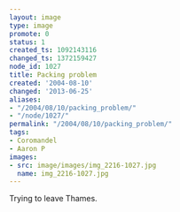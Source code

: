 ```yaml
---
layout: image
type: image
promote: 0
status: 1
created_ts: 1092143116
changed_ts: 1372159427
node_id: 1027
title: Packing problem
created: '2004-08-10'
changed: '2013-06-25'
aliases:
- "/2004/08/10/packing_problem/"
- "/node/1027/"
permalink: "/2004/08/10/packing_problem/"
tags:
- Coromandel
- Aaron P
images:
- src: image/images/img_2216-1027.jpg
  name: img_2216-1027.jpg
---
```

Trying to leave Thames.
